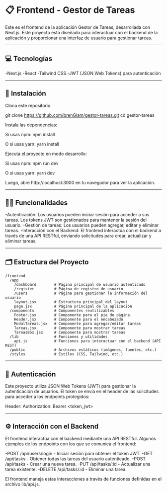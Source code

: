 # 📋 Frontend - Gestor de Tareas

Este es el frontend de la aplicación Gestor de Tareas, desarrollada con Next.js. Este proyecto está diseñado para interactuar con el backend de la aplicación y proporcionar una interfaz de usuario para gestionar tareas.

---

## 💻 Tecnologías
-Next.js
-React
-Tailwind CSS
-JWT (JSON Web Tokens) para autenticación

---

## 🚀 Instalación
Clona este repositorio:

git clone https://github.com/brenGiam/gestor-tareas.git
cd gestor-tareas

Instala las dependencias:

Si usas npm:
npm install

O si usas yarn:
yarn install

Ejecuta el proyecto en modo desarrollo:

Si usas npm:
npm run dev

O si usas yarn:
yarn dev

Luego, abre http://localhost:3000 en tu navegador para ver la aplicación.

---

## 🧑‍💻 Funcionalidades
-Autenticación: Los usuarios pueden iniciar sesión para acceder a sus tareas. Los tokens JWT son gestionados para mantener la sesión del usuario.
-Gestión de tareas: Los usuarios pueden agregar, editar y eliminar tareas.
-Interacción con el Backend: El frontend interactúa con el backend a través de una API RESTful, enviando solicitudes para crear, actualizar y eliminar tareas.

---

## 🗂️ Estructura del Proyecto
```
/frontend
  /app
    /dashboard        # Página principal de usuario autenticado
    /register         # Página de registro de usuario
    /users            # Página para gestionar la información del usuario
    layout.jsx        # Estructura principal del layout
    page.jsx          # Página principal de la aplicación
  /components         # Componentes reutilizables
    Footer.jsx        # Componente para el pie de página
    Header.jsx        # Componente para el encabezado
    ModalTareas.jsx   # Componente para agregar/editar tareas
    Tareas.jsx        # Componente para mostrar tareas
    TareasBox.jsx     # Componente para mostrar tareas
  /lib                # Funciones y utilidades
    api.js            # Funciones para interactuar con el backend (API REST)
  /public             # Archivos estáticos (imágenes, fuentes, etc.)
  /styles             # Estilos (CSS, Tailwind, etc.)
  ```

---

## 🧪 Autenticación
Este proyecto utiliza JSON Web Tokens (JWT) para gestionar la autenticación de usuarios. El token se envía en el header de las solicitudes para acceder a los endpoints protegidos:

Header:
Authorization: Bearer <token_jwt>

---

## ⚙️ Interacción con el Backend
El frontend interactúa con el backend mediante una API RESTful. Algunos ejemplos de los endpoints con los que se comunica el frontend:

-POST /api/users/login - Iniciar sesión para obtener el token JWT.
-GET /api/tasks - Obtener todas las tareas del usuario autenticado.
-POST /api/tasks - Crear una nueva tarea.
-PUT /api/tasks/:id - Actualizar una tarea existente.
-DELETE /api/tasks/:id - Eliminar una tarea.

El frontend maneja estas interacciones a través de funciones definidas en el archivo lib/api.js.
     
